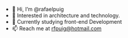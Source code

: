 - 👋 Hi, I’m @rafaelpuig
- 👀 Interested in architecture and technology.
- 🌱 Currently studying front-end Development
- 📫 Reach me at rfpuig@hotmail.com

<!---
rafaelpuig/rafaelpuig is a ✨ special ✨ repository because its `README.md` (this file) appears on your GitHub profile.
You can click the Preview link to take a look at your changes.
--->
